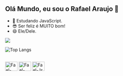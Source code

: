 ## Olá Mundo, eu sou o Rafael Araujo 👋

- 🌱 Estudando JavaScript.
- 😎 Ser feliz é MUITO bom!
- 😄 Ele/Dele.
  

<picture>
  <source
    srcset="https://github-readme-stats.vercel.app/api?username=rafaelsdrq&show_icons=true&theme=dark"
    media="(prefers-color-scheme: light)"
  />
  <source
    srcset="https://github-readme-stats.vercel.app/api?username=rafaelsdrq&show_icons=true"
    media="(prefers-color-scheme: light), (prefers-color-scheme: no-preference)"
  />
  <img src="https://github-readme-stats.vercel.app/api?username=FaelSH&show_icons=true" />
</picture>

![Top Langs](https://github-readme-stats.vercel.app/api/top-langs/?username=FaelSH&hide_progress=true)

<div style="display: inline_block"><br>
  <img align="center" alt="Fael-Html" height="30" width="40" src="https://cdn.jsdelivr.net/gh/devicons/devicon@latest/icons/html5/html5-original.svg">
  <img align="center" alt="Fael-Css" height="30" width="40" src="https://cdn.jsdelivr.net/gh/devicons/devicon@latest/icons/css3/css3-original.svg">
  <img align="center" alt="Fael-Js" height="30" width="40" src="https://cdn.jsdelivr.net/gh/devicons/devicon@latest/icons/javascript/javascript-original.svg">
</div>
